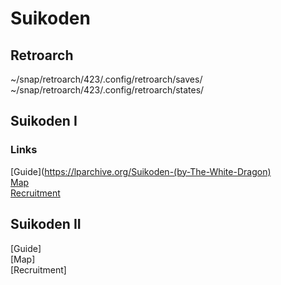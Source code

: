 # Suikoden

## Retroarch

~/snap/retroarch/423/.config/retroarch/saves/
<br>
~/snap/retroarch/423/.config/retroarch/states/

## Suikoden I

### Links

[Guide](https://lparchive.org/Suikoden-(by-The-White-Dragon)
<br>
[Map](https://68.media.tumblr.com/11d9cbb907f3a025bf444cbb35001e54/tumblr_nea50j8ZgT1u2xagao1_1280.jpg)
<br>
[Recruitment](http://www.suikosource.com/games/sod.php?pf=S1)

## Suikoden II
[Guide]
<br>
[Map]
<br>
[Recruitment]